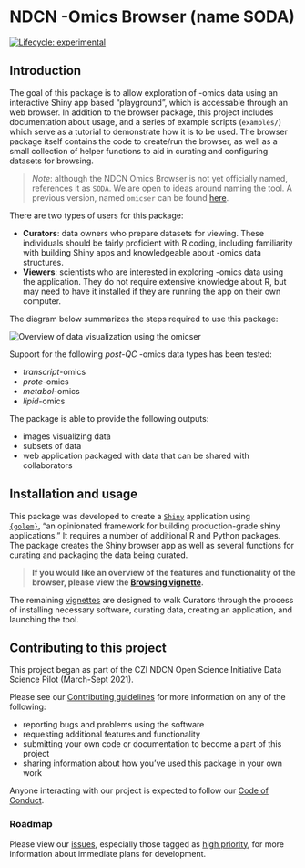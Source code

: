 
<!-- README.md is generated from README.Rmd. Please edit that file -->

# NDCN -Omics Browser (name SODA)

<!-- badges: start -->

[![Lifecycle:
experimental](https://img.shields.io/badge/lifecycle-experimental-orange.svg)](https://lifecycle.r-lib.org/articles/stages.html#experimental)
<!-- badges: end -->

## Introduction

The goal of this package is to allow exploration of -omics data using an
interactive Shiny app based “playground”, which is accessable through an
web browser. In addition to the browser package, this project includes
documentation about usage, and a series of example scripts (`examples/`)
which serve as a tutorial to demonstrate how it is to be used. The
browser package itself contains the code to create/run the browser, as
well as a small collection of helper functions to aid in curating and
configuring datasets for browsing.

> *Note*: although the NDCN Omics Browser is not yet officially named,
> references it as `SODA`. We are open to ideas around naming the tool.
> A previous version, named `omicser` can be found
> [here](https://github.com/ndcn/omicser).

There are two types of users for this package:

-   **Curators**: data owners who prepare datasets for viewing. These
    individuals should be fairly proficient with R coding, including
    familiarity with building Shiny apps and knowledgeable about -omics
    data structures.
-   **Viewers**: scientists who are interested in exploring -omics data
    using the application. They do not require extensive knowledge about
    R, but may need to have it installed if they are running the app on
    their own computer.

The diagram below summarizes the steps required to use this package:

![Overview of data visualization using the
omicser](man/figures/README-omicser-overview.png)

Support for the following *post-QC* -omics data types has been tested:

-   *transcript*-omics
-   *prote*-omics
-   *metabol*-omics
-   *lipid*-omics

The package is able to provide the following outputs:

-   images visualizing data
-   subsets of data
-   web application packaged with data that can be shared with
    collaborators

## Installation and usage

This package was developed to create a
[`Shiny`](https://shiny.rstudio.com/) application using  
[`{golem}`](https://github.com/ThinkR-open/golem), “an opinionated
framework for building production-grade shiny applications.” It requires
a number of additional R and Python packages. The package creates the
Shiny browser app as well as several functions for curating and
packaging the data being curated.

> **If you would like an overview of the features and functionality of
> the browser, please view the [Browsing
> vignette](https://ndcn.github.io/omicser/articles/browsing.html).**

The remaining
[vignettes](https://ndcn.github.io/omicser/articles/00_quickstart.html)
are designed to walk Curators through the process of installing
necessary software, curating data, creating an application, and
launching the tool.

## Contributing to this project

This project began as part of the CZI NDCN Open Science Initiative Data
Science Pilot (March-Sept 2021).

Please see our [Contributing guidelines](CONTRIBUTING.md) for more
information on any of the following:

-   reporting bugs and problems using the software
-   requesting additional features and functionality
-   submitting your own code or documentation to become a part of this
    project
-   sharing information about how you’ve used this package in your own
    work

Anyone interacting with our project is expected to follow our [Code of
Conduct](CODE_OF_CONDUCT.md).

### Roadmap

Please view our [issues](https://github.com/ndcn/omicser/issues),
especially those tagged as [high
priority](https://github.com/ndcn/omicser/issues?q=is%3Aopen+is%3Aissue+label%3A%22high+priority%22),
for more information about immediate plans for development.
